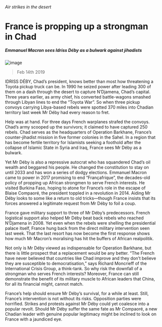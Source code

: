 ###### Air strikes in the desert
# France is propping up a strongman in Chad 
##### Emmanuel Macron sees Idriss Déby as a bulwark against jihadists 
![image](images/20190216_map501.jpg) 
> Feb 14th 2019 
 
IDRISS DÉBY, Chad’s president, knows better than most how threatening a Toyota pickup truck can be. In 1990 he seized power after leading 300 of them on a dash through the desert to capture N’Djamena, Chad’s capital. Three years earlier, as army chief, his converted battle-wagons smashed through Libyan lines to end the “Toyota War”. So when three pickup convoys carrying Libya-based rebels were spotted 370 miles into Chadian territory last week Mr Déby had every reason to fret. 
Help was at hand. For three days French warplanes strafed the convoys. Chad’s army scooped up the survivors; it claimed to have captured 250 rebels. Chad serves as the headquarters of Operation Barkhane, France’s counter-jihadist mission in five former colonies in the Sahel. In a region that has become fertile territory for Islamists seeking a foothold after the collapse of Islamic State in Syria and Iraq, France sees Mr Déby as a bulwark. 
Yet Mr Déby is also a repressive autocrat who has squandered Chad’s oil wealth and beggared his people. He changed the constitution to stay on until 2033 and has won a series of dodgy elections. Emmanuel Macron came to power in 2017 promising to end “Françafrique”, the decades-old policy of propping up African strongmen to serve French interests. He visited Burkina Faso, hoping to atone for France’s role in the escape of Blaise Compaoré, the president toppled in a revolution in 2014. Aiding Mr Déby looks to some like a return to old tricks—though France insists that its forces answered a legitimate request from Mr Déby to foil a coup. 
France gave military support to three of Mr Déby’s predecessors. French logistical support also helped Mr Déby beat back rebels who reached N’Djamena in 2008. Yet even when the rebels were shelling the presidential palace itself, France hung back from the direct military intervention seen last week. That the last resort has now become the first response shows how much Mr Macron’s moralising has hit the buffers of African realpolitik. 
Not only is Mr Déby viewed as indispensable for Operation Barkhane, but there is little prospect that a replacement would be any better. “The French have never believed that countries like Chad improve and they don’t believe they are susceptible to democratisation,” says Richard Moncrieff of the International Crisis Group, a think-tank. So why risk the downfall of a strongman who serves French interests? Moreover, France can still demonstrate the benefit of its military muscle to African leaders that China, for all its financial might, cannot match. 
France’s help should ensure Mr Déby’s survival, for a while at least. Still, France’s intervention is not without its risks. Opposition parties were horrified. Strikes and protests against Mr Déby could yet coalesce into a popular revolt. Should Mr Déby suffer the same fate as Mr Compaoré, a new Chadian leader with genuine popular legitimacy might be inclined to look on France with a jaundiced eye. 
